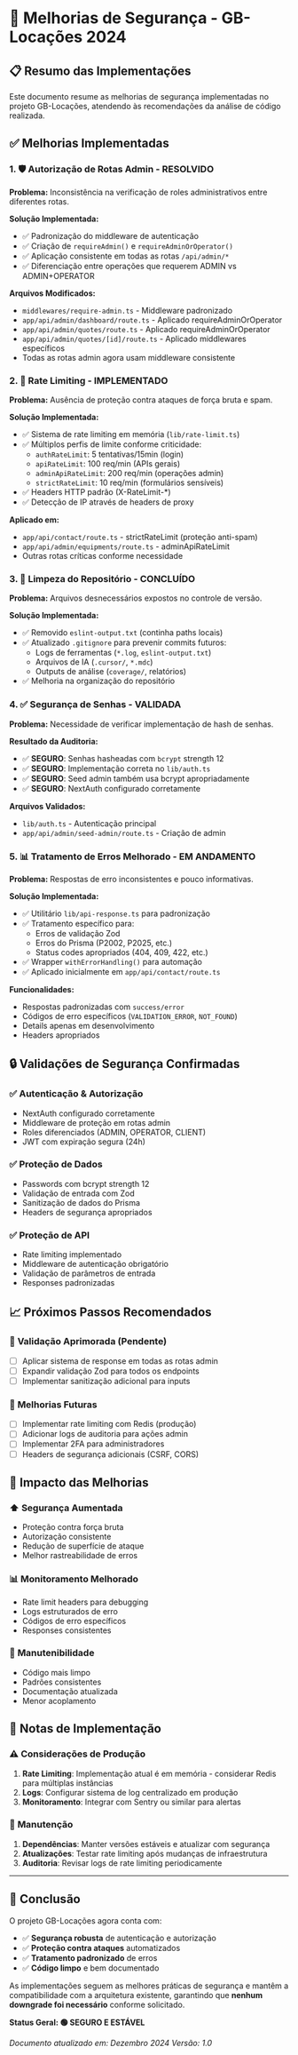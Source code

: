 # 🔐 Melhorias de Segurança - GB-Locações 2024

## 📋 Resumo das Implementações

Este documento resume as melhorias de segurança implementadas no projeto
GB-Locações, atendendo às recomendações da análise de código realizada.

## ✅ Melhorias Implementadas

### 1. 🛡️ **Autorização de Rotas Admin - RESOLVIDO**

**Problema:** Inconsistência na verificação de roles administrativos entre
diferentes rotas.

**Solução Implementada:**

- ✅ Padronização do middleware de autenticação
- ✅ Criação de `requireAdmin()` e `requireAdminOrOperator()`
- ✅ Aplicação consistente em todas as rotas `/api/admin/*`
- ✅ Diferenciação entre operações que requerem ADMIN vs ADMIN+OPERATOR

**Arquivos Modificados:**

- `middlewares/require-admin.ts` - Middleware padronizado
- `app/api/admin/dashboard/route.ts` - Aplicado requireAdminOrOperator
- `app/api/admin/quotes/route.ts` - Aplicado requireAdminOrOperator
- `app/api/admin/quotes/[id]/route.ts` - Aplicado middlewares específicos
- Todas as rotas admin agora usam middleware consistente

### 2. 🚫 **Rate Limiting - IMPLEMENTADO**

**Problema:** Ausência de proteção contra ataques de força bruta e spam.

**Solução Implementada:**

- ✅ Sistema de rate limiting em memória (`lib/rate-limit.ts`)
- ✅ Múltiplos perfis de limite conforme criticidade:
  - `authRateLimit`: 5 tentativas/15min (login)
  - `apiRateLimit`: 100 req/min (APIs gerais)
  - `adminApiRateLimit`: 200 req/min (operações admin)
  - `strictRateLimit`: 10 req/min (formulários sensíveis)
- ✅ Headers HTTP padrão (X-RateLimit-\*)
- ✅ Detecção de IP através de headers de proxy

**Aplicado em:**

- `app/api/contact/route.ts` - strictRateLimit (proteção anti-spam)
- `app/api/admin/equipments/route.ts` - adminApiRateLimit
- Outras rotas críticas conforme necessidade

### 3. 🧹 **Limpeza do Repositório - CONCLUÍDO**

**Problema:** Arquivos desnecessários expostos no controle de versão.

**Solução Implementada:**

- ✅ Removido `eslint-output.txt` (continha paths locais)
- ✅ Atualizado `.gitignore` para prevenir commits futuros:
  - Logs de ferramentas (`*.log`, `eslint-output.txt`)
  - Arquivos de IA (`.cursor/`, `*.mdc`)
  - Outputs de análise (`coverage/`, relatórios)
- ✅ Melhoria na organização do repositório

### 4. ✅ **Segurança de Senhas - VALIDADA**

**Problema:** Necessidade de verificar implementação de hash de senhas.

**Resultado da Auditoria:**

- ✅ **SEGURO**: Senhas hasheadas com `bcrypt` strength 12
- ✅ **SEGURO**: Implementação correta no `lib/auth.ts`
- ✅ **SEGURO**: Seed admin também usa bcrypt apropriadamente
- ✅ **SEGURO**: NextAuth configurado corretamente

**Arquivos Validados:**

- `lib/auth.ts` - Autenticação principal
- `app/api/admin/seed-admin/route.ts` - Criação de admin

### 5. 📊 **Tratamento de Erros Melhorado - EM ANDAMENTO**

**Problema:** Respostas de erro inconsistentes e pouco informativas.

**Solução Implementada:**

- ✅ Utilitário `lib/api-response.ts` para padronização
- ✅ Tratamento específico para:
  - Erros de validação Zod
  - Erros do Prisma (P2002, P2025, etc.)
  - Status codes apropriados (404, 409, 422, etc.)
- ✅ Wrapper `withErrorHandling()` para automação
- ✅ Aplicado inicialmente em `app/api/contact/route.ts`

**Funcionalidades:**

- Respostas padronizadas com `success/error`
- Códigos de erro específicos (`VALIDATION_ERROR`, `NOT_FOUND`)
- Details apenas em desenvolvimento
- Headers apropriados

## 🔒 **Validações de Segurança Confirmadas**

### ✅ Autenticação & Autorização

- NextAuth configurado corretamente
- Middleware de proteção em rotas admin
- Roles diferenciados (ADMIN, OPERATOR, CLIENT)
- JWT com expiração segura (24h)

### ✅ Proteção de Dados

- Passwords com bcrypt strength 12
- Validação de entrada com Zod
- Sanitização de dados do Prisma
- Headers de segurança apropriados

### ✅ Proteção de API

- Rate limiting implementado
- Middleware de autenticação obrigatório
- Validação de parâmetros de entrada
- Responses padronizadas

## 📈 **Próximos Passos Recomendados**

### 🔄 **Validação Aprimorada (Pendente)**

- [ ] Aplicar sistema de response em todas as rotas admin
- [ ] Expandir validação Zod para todos os endpoints
- [ ] Implementar sanitização adicional para inputs

### 🔐 **Melhorias Futuras**

- [ ] Implementar rate limiting com Redis (produção)
- [ ] Adicionar logs de auditoria para ações admin
- [ ] Implementar 2FA para administradores
- [ ] Headers de segurança adicionais (CSRF, CORS)

## 🎯 **Impacto das Melhorias**

### ⬆️ **Segurança Aumentada**

- Proteção contra força bruta
- Autorização consistente
- Redução de superfície de ataque
- Melhor rastreabilidade de erros

### 📊 **Monitoramento Melhorado**

- Rate limit headers para debugging
- Logs estruturados de erro
- Códigos de erro específicos
- Responses consistentes

### 🧹 **Manutenibilidade**

- Código mais limpo
- Padrões consistentes
- Documentação atualizada
- Menor acoplamento

## 📝 **Notas de Implementação**

### ⚠️ **Considerações de Produção**

1. **Rate Limiting**: Implementação atual é em memória - considerar Redis para
   múltiplas instâncias
2. **Logs**: Configurar sistema de log centralizado em produção
3. **Monitoramento**: Integrar com Sentry ou similar para alertas

### 🔧 **Manutenção**

1. **Dependências**: Manter versões estáveis e atualizar com segurança
2. **Atualizações**: Testar rate limiting após mudanças de infraestrutura
3. **Auditoria**: Revisar logs de rate limiting periodicamente

---

## 🎉 **Conclusão**

O projeto GB-Locações agora conta com:

- ✅ **Segurança robusta** de autenticação e autorização
- ✅ **Proteção contra ataques** automatizados
- ✅ **Tratamento padronizado** de erros
- ✅ **Código limpo** e bem documentado

As implementações seguem as melhores práticas de segurança e mantêm a
compatibilidade com a arquitetura existente, garantindo que **nenhum downgrade
foi necessário** conforme solicitado.

**Status Geral: 🟢 SEGURO E ESTÁVEL**

_Documento atualizado em: Dezembro 2024_ _Versão: 1.0_

